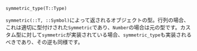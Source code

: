 ```
symmetric_type(T::Type)
```

`symmetric(::T, ::Symbol)`によって返されるオブジェクトの型。行列の場合、これは適切に型付けされた`Symmetric`であり、`Number`の場合は元の型です。カスタム型に対して`symmetric`が実装されている場合、`symmetric_type`も実装されるべきであり、その逆も同様です。
